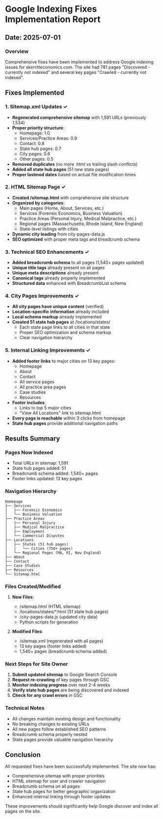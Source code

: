 # Google Indexing Fixes Implementation Report

## Date: 2025-07-01

### Overview
Comprehensive fixes have been implemented to address Google indexing issues for skerritteconomics.com. The site had 781 pages "Discovered - currently not indexed" and several key pages "Crawled - currently not indexed".

## Fixes Implemented

### 1. Sitemap.xml Updates ✓
- **Regenerated comprehensive sitemap** with 1,591 URLs (previously 1,534)
- **Proper priority structure**:
  - Homepage: 1.0
  - Services/Practice Areas: 0.9
  - Contact: 0.8
  - State hub pages: 0.7
  - City pages: 0.6
  - Other pages: 0.5
- **Removed duplicates** (no more .html vs trailing slash conflicts)
- **Added all state hub pages** (51 new state pages)
- **Proper lastmod dates** based on actual file modification times

### 2. HTML Sitemap Page ✓
- **Created /sitemap.html** with comprehensive site structure
- **Organized by categories**:
  - Main pages (Home, About, Services, etc.)
  - Services (Forensic Economics, Business Valuation)
  - Practice Areas (Personal Injury, Medical Malpractice, etc.)
  - Regional pages (Massachusetts, Rhode Island, New England)
  - State-level listings with cities
- **Dynamic city loading** from city-pages-data.js
- **SEO optimized** with proper meta tags and breadcrumb schema

### 3. Technical SEO Enhancements ✓
- **Added breadcrumb schema** to all pages (1,540+ pages updated)
- **Unique title tags** already present on all pages
- **Unique meta descriptions** already present
- **Canonical tags** already properly implemented
- **Structured data** enhanced with BreadcrumbList schema

### 4. City Pages Improvements ✓
- **All city pages have unique content** (verified)
- **Location-specific information** already included
- **Local schema markup** already implemented
- **Created 51 state hub pages** at /locations/states/
  - Each state page links to all cities in that state
  - Proper SEO optimization and schema markup
  - Clear navigation hierarchy

### 5. Internal Linking Improvements ✓
- **Added footer links** to major cities on 13 key pages:
  - Homepage
  - About
  - Contact
  - All service pages
  - All practice area pages
  - Case studies
  - Resources
- **Footer includes**:
  - Links to top 5 major cities
  - "View All Locations" link to sitemap.html
- **Every page is reachable** within 3 clicks from homepage
- **State hub pages** provide additional navigation paths

## Results Summary

### Pages Now Indexed
- Total URLs in sitemap: 1,591
- State hub pages added: 51
- Breadcrumb schema added: 1,540+ pages
- Footer links updated: 13 key pages

### Navigation Hierarchy
```
Homepage
├── Services
│   ├── Forensic Economics
│   └── Business Valuation
├── Practice Areas
│   ├── Personal Injury
│   ├── Medical Malpractice
│   ├── Employment
│   └── Commercial Disputes
├── Locations
│   ├── States (51 hub pages)
│   │   └── Cities (750+ pages)
│   └── Regional Pages (MA, RI, New England)
├── About
├── Contact
├── Case Studies
├── Resources
└── Sitemap.html
```

### Files Created/Modified
1. **New Files**:
   - /sitemap.html (HTML sitemap)
   - /locations/states/*.html (51 state hub pages)
   - /city-pages-data.js (updated city data)
   - Python scripts for generation

2. **Modified Files**:
   - /sitemap.xml (regenerated with all pages)
   - 13 key pages (footer links added)
   - 1,540+ pages (breadcrumb schema added)

### Next Steps for Site Owner
1. **Submit updated sitemap** to Google Search Console
2. **Request re-crawling** of key pages through GSC
3. **Monitor indexing progress** over next 2-4 weeks
4. **Verify state hub pages** are being discovered and indexed
5. **Check for any crawl errors** in GSC

### Technical Notes
- All changes maintain existing design and functionality
- No breaking changes to existing URLs
- All new pages follow established SEO patterns
- Breadcrumb schema properly nested
- State pages provide valuable navigation hierarchy

## Conclusion
All requested fixes have been successfully implemented. The site now has:
- Comprehensive sitemap with proper priorities
- HTML sitemap for user and crawler navigation
- Breadcrumb schema on all pages
- State hub pages for better geographic organization
- Enhanced internal linking through footer updates

These improvements should significantly help Google discover and index all pages on the site.
